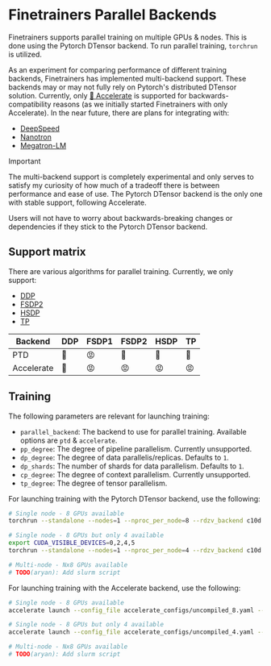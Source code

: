 # Finetrainers Parallel Backends

Finetrainers supports parallel training on multiple GPUs & nodes. This is done using the Pytorch DTensor backend. To run parallel training, `torchrun` is utilized.

As an experiment for comparing performance of different training backends, Finetrainers has implemented multi-backend support. These backends may or may not fully rely on Pytorch's distributed DTensor solution. Currently, only [🤗 Accelerate](https://github.com/huggingface/accelerate) is supported for backwards-compatibility reasons (as we initially started Finetrainers with only Accelerate). In the near future, there are plans for integrating with:
- [DeepSpeed](https://github.com/deepspeedai/DeepSpeed)
- [Nanotron](https://github.com/huggingface/nanotron)
- [Megatron-LM](https://github.com/NVIDIA/Megatron-LM)

> [!IMPORTANT]
> The multi-backend support is completely experimental and only serves to satisfy my curiosity of how much of a tradeoff there is between performance and ease of use. The Pytorch DTensor backend is the only one with stable support, following Accelerate.
>
> Users will not have to worry about backwards-breaking changes or dependencies if they stick to the Pytorch DTensor backend.

## Support matrix

There are various algorithms for parallel training. Currently, we only support:
- [DDP](https://pytorch.org/docs/stable/notes/ddp.html)
- [FSDP2](https://pytorch.org/docs/stable/fsdp.html)
- [HSDP](https://pytorch.org/docs/stable/fsdp.html)
- [TP](https://pytorch.org/docs/stable/distributed.tensor.parallel.html)

| Backend    | DDP | FSDP1 | FSDP2 | HSDP | TP  |
|------------|-----|-------|-------|------|-----|
| PTD        | 🤗 | 😡 | 🤗 | 🤗 | 🤗 |
| Accelerate | 🤗 | 😡 | 😡 | 😡 | 😡 |

## Training

The following parameters are relevant for launching training:

- `parallel_backend`: The backend to use for parallel training. Available options are `ptd` & `accelerate`.
- `pp_degree`: The degree of pipeline parallelism. Currently unsupported.
- `dp_degree`: The degree of data parallelis/replicas. Defaults to `1`.
- `dp_shards`: The number of shards for data parallelism. Defaults to `1`.
- `cp_degree`: The degree of context parallelism. Currently unsupported.
- `tp_degree`: The degree of tensor parallelism.

For launching training with the Pytorch DTensor backend, use the following:

```bash
# Single node - 8 GPUs available
torchrun --standalone --nodes=1 --nproc_per_node=8 --rdzv_backend c10d --rdzv_endpoint="localhost:0" train.py <YOUR_OTHER_ARGS>

# Single node - 8 GPUs but only 4 available
export CUDA_VISIBLE_DEVICES=0,2,4,5
torchrun --standalone --nodes=1 --nproc_per_node=4 --rdzv_backend c10d --rdzv_endpoint="localhost:0" train.py <YOUR_OTHER_ARGS>

# Multi-node - Nx8 GPUs available
# TODO(aryan): Add slurm script
```

For launching training with the Accelerate backend, use the following:

```bash
# Single node - 8 GPUs available
accelerate launch --config_file accelerate_configs/uncompiled_8.yaml --gpu_ids 0,1,2,3,4,5,6,7 train.py <YOUR_OTHER_ARGS>

# Single node - 8 GPUs but only 4 available
accelerate launch --config_file accelerate_configs/uncompiled_4.yaml --gpu_ids 0,2,4,5 train.py <YOUR_OTHER_ARGS>

# Multi-node - Nx8 GPUs available
# TODO(aryan): Add slurm script
```
